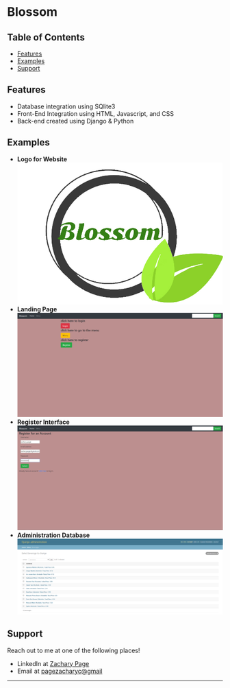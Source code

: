 # Blossom

## Table of Contents


- [Features](#features)
- [Examples](#examples)
- [Support](#support)

## Features

- Database integration using SQlite3
- Front-End Integration using HTML, Javascript, and CSS
- Back-end created using Django & Python

## Examples

- **Logo for Website**
![]( images/blossomlogo.jpg)
- **Landing Page**
![]( images/Blossom2.png)
- **Register Interface**
![]( images/Blossom3.png)
- **Administration Database**
![]( images/Blossom.png)

## Support

Reach out to me at one of the following places!

- LinkedIn at <a href="https://www.linkedin.com/in/pagezacharyc/" target="_blank">Zachary Page</a>
- Email at <a href='mailto:pagezacharyc@gmail.com' target="_blank">pagezacharyc@gmail</a>

---
